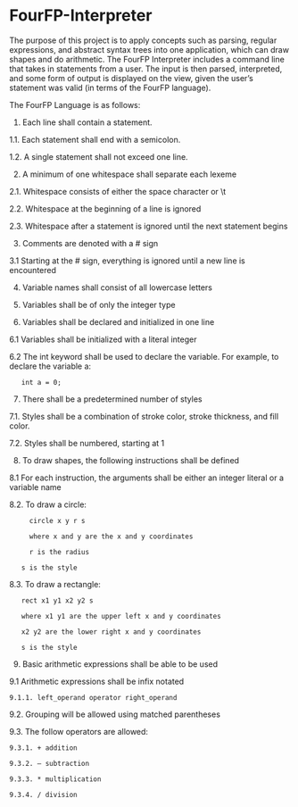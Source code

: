 # FourFP-Interpreter

The purpose of this project is to apply concepts such as parsing, regular expressions, and abstract syntax trees into one application, which can draw shapes and do arithmetic. The FourFP Interpreter includes a command line that takes in statements from a user. The input is then parsed, interpreted, and some form of output is displayed on the view, given the user’s statement was valid (in terms of the FourFP language).

The FourFP Language is as follows:

1. Each line shall contain a statement.

  1.1. Each statement shall end with a semicolon.
  
  1.2. A single statement shall not exceed one line.
  
2. A minimum of one whitespace shall separate each lexeme

  2.1. Whitespace consists of either the space character or \t
  
  2.2. Whitespace at the beginning of a line is ignored
  
  2.3. Whitespace after a statement is ignored until the next statement begins
  
3. Comments are denoted with a # sign

3.1 Starting at the # sign, everything is ignored until a new line is encountered

4. Variable names shall consist of all lowercase letters

5. Variables shall be of only the integer type

6. Variables shall be declared and initialized in one line

  6.1 Variables shall be initialized with a literal integer
  
  6.2 The int keyword shall be used to declare the variable. For example, to declare the variable a:
  
       int a = 0;
       
7. There shall be a predetermined number of styles

  7.1. Styles shall be a combination of stroke color, stroke thickness, and fill color.
  
  7.2. Styles shall be numbered, starting at 1
  
8. To draw shapes, the following instructions shall be defined

  8.1 For each instruction, the arguments shall be either an integer literal or a variable name
  
  8.2. To draw a circle:
  
         circle x y r s
         
         where x and y are the x and y coordinates
         
         r is the radius
         
       s is the style
       
  8.3. To draw a rectangle:
  
       rect x1 y1 x2 y2 s
       
       where x1 y1 are the upper left x and y coordinates
       
       x2 y2 are the lower right x and y coordinates
       
       s is the style
       
9. Basic arithmetic expressions shall be able to be used

  9.1 Arithmetic expressions shall be infix notated
  
    9.1.1. left_operand operator right_operand
    
  9.2. Grouping will be allowed using matched parentheses
  
  9.3. The follow operators are allowed:
  
    9.3.1. + addition
    
    9.3.2. – subtraction
    
    9.3.3. * multiplication
    
    9.3.4. / division
